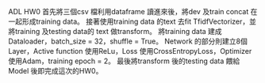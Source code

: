 ADL HW0
首先將三個csv 檔利用dataframe 讀進來後，將dev 及train concat 在一起形成training data。
接著使用training data 的text 去fit TfidfVectorizer，並將training 及testing data的 text 做transform。
將training data 建成Dataloader，batch_size = 32，shuffle = True。
Network 的部分則建立8個Layer，Active function 使用ReLu，Loss 使用CrossEntropyLoss，Optimizer 使用Adam，training epoch = 2。
最後將transform 後的testing data 餵給Model 後即完成這次的HW0。

